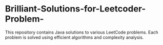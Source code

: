# Brilliant-Solutions-for-Leetcoder-Problem-
This repository contains Java solutions to various LeetCode problems. Each problem is solved using efficient algorithms and complexity analysis.
